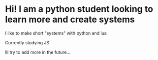 # Hi! I am a python student looking to learn more and create systems
I like to make short "systems" with python and lua

Currently studying JS

Ill try to add more in the future...
